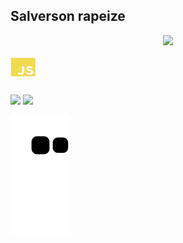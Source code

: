 ## Salverson rapeize
<div align="center">
  <a href="https://github.com/ThiagoYeqh">
  <img height="180em" src="https://github-readme-stats.vercel.app/api?username=ThiagoYeqh&show_icons=true&theme=dark&include_all_commits=true&count_private=true"/>
</div>
<div style="display: inline_block"><br>
  <img align="center" alt="Th-Js" height="30" width="40" src="https://raw.githubusercontent.com/devicons/devicon/master/icons/javascript/javascript-plain.svg">
</div>
  
  ##
 
<div> 
 	<a href="https://www.twitch.tv/thiagoyeqh" target="_blank"><img src="https://img.shields.io/badge/Twitch-9146FF?style=for-the-badge&logo=twitch&logoColor=white" target="_blank"></a>
 <a href="https://discord.gg/uCAkaeK" target="_blank"><img src="https://img.shields.io/badge/Discord-7289DA?style=for-the-badge&logo=discord&logoColor=white" target="_blank"></a>  
 
  ![Snake animation](https://github.com/thiagoyeqh/thiagoyeqh/blob/output/github-contribution-grid-snake.svg)
 
</div>
